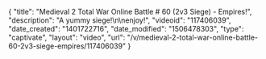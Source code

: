 {
    "title": "Medieval 2 Total War Online Battle # 60 (2v3 Siege) - Empires!",
    "description": "A yummy siege!\n\nenjoy!",
    "videoid": "117406039",
    "date_created": "1401722716",
    "date_modified": "1506478303",
    "type": "captivate",
    "layout": "video",
    "url": "\/v\/medieval-2-total-war-online-battle-60-2v3-siege-empires\/117406039"
}